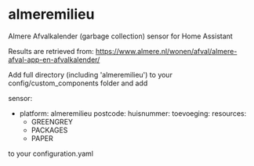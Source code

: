 # almeremilieu
Almere Afvalkalender (garbage collection) sensor for Home Assistant

Results are retrieved from: https://www.almere.nl/wonen/afval/almere-afval-app-en-afvalkalender/

Add full directory (including 'almeremilieu') to your config/custom_components folder and add

sensor:
  - platform: almeremilieu
    postcode: 
    huisnummer: 
    toevoeging: 
    resources:
      - GREENGREY
      - PACKAGES
      - PAPER

to your configuration.yaml
